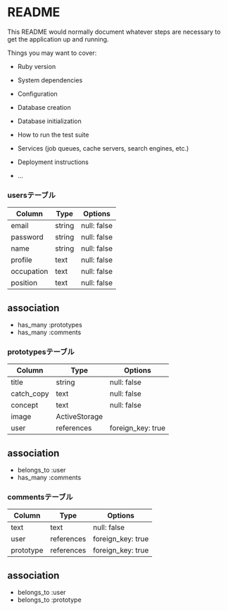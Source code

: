 # README

This README would normally document whatever steps are necessary to get the
application up and running.

Things you may want to cover:

* Ruby version

* System dependencies

* Configuration

* Database creation

* Database initialization

* How to run the test suite

* Services (job queues, cache servers, search engines, etc.)

* Deployment instructions

* ...

### usersテーブル

| Column      | Type        | Options      |
| ----------- | ----------- | ------------ |
| email       |  string     |  null: false |
| password    |  string     |  null: false |
| name        |  string     |  null: false |
| profile     |  text       |  null: false |
| occupation  |  text       |  null: false |
| position    |  text       |  null: false |

## association
- has_many :prototypes
- has_many :comments

### prototypesテーブル

| Column      | Type        | Options             |
| ----------- | ----------- | ------------------- |
| title       |  string     |  null: false        |
| catch_copy  |  text       |  null: false        |
| concept     |  text       |  null: false        |
| image       |ActiveStorage|                     |
| user        |  references |  foreign_key: true  |

## association
- belongs_to :user
- has_many :comments

### commentsテーブル

| Column      | Type        | Options             |
| ----------- | ----------- | ------------------- |
| text        |  text       |  null: false        |
| user        |  references |  foreign_key: true  |
| prototype   |  references |  foreign_key: true  |

## association
- belongs_to :user
- belongs_to :prototype
